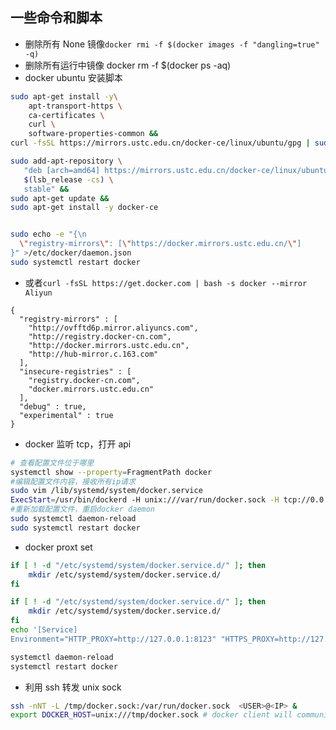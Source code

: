 ## 一些命令和脚本

- 删除所有 None 镜像`docker rmi -f $(docker images -f "dangling=true" -q)`
- 删除所有运行中镜像 docker rm -f \$(docker ps -aq)
- docker ubuntu 安装脚本

```bash
sudo apt-get install -y\
    apt-transport-https \
    ca-certificates \
    curl \
    software-properties-common &&
curl -fsSL https://mirrors.ustc.edu.cn/docker-ce/linux/ubuntu/gpg | sudo apt-key add - &&

sudo add-apt-repository \
   "deb [arch=amd64] https://mirrors.ustc.edu.cn/docker-ce/linux/ubuntu \
   $(lsb_release -cs) \
   stable" &&
sudo apt-get update &&
sudo apt-get install -y docker-ce


sudo echo -e "{\n
  \"registry-mirrors\": [\"https://docker.mirrors.ustc.edu.cn/\"]
}" >/etc/docker/daemon.json
sudo systemctl restart docker
```

- 或者`curl -fsSL https://get.docker.com | bash -s docker --mirror Aliyun`

```
{
  "registry-mirrors" : [
    "http://ovfftd6p.mirror.aliyuncs.com",
    "http://registry.docker-cn.com",
    "http://docker.mirrors.ustc.edu.cn",
    "http://hub-mirror.c.163.com"
  ],
  "insecure-registries" : [
    "registry.docker-cn.com",
    "docker.mirrors.ustc.edu.cn"
  ],
  "debug" : true,
  "experimental" : true
}
```

- docker 监听 tcp，打开 api

```bash
# 查看配置文件位于哪里
systemctl show --property=FragmentPath docker
#编辑配置文件内容，接收所有ip请求
sudo vim /lib/systemd/system/docker.service
ExecStart=/usr/bin/dockerd -H unix:///var/run/docker.sock -H tcp://0.0.0.0:2376
#重新加载配置文件，重启docker daemon
sudo systemctl daemon-reload
sudo systemctl restart docker
```

- docker proxt set

```sh
if [ ! -d "/etc/systemd/system/docker.service.d/" ]; then
    mkdir /etc/systemd/system/docker.service.d/
fi

if [ ! -d "/etc/systemd/system/docker.service.d/" ]; then
    mkdir /etc/systemd/system/docker.service.d/
fi
echo '[Service]
Environment="HTTP_PROXY=http://127.0.0.1:8123" "HTTPS_PROXY=http://127.0.0.1:8123" "NO_PROXY=localhost,127.0.0.1"' > /etc/systemd/system/docker.service.d/http-proxy.conf

systemctl daemon-reload
systemctl restart docker
```

- 利用 ssh 转发 unix sock

```sh
ssh -nNT -L /tmp/docker.sock:/var/run/docker.sock  <USER>@<IP> &
export DOCKER_HOST=unix:///tmp/docker.sock # docker client will communicate with this sock
```
